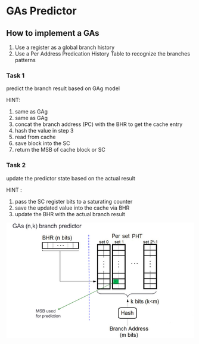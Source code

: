 # GAs Predictor 

## How to implement a GAs

1) Use a register as a global branch history
2) Use a Per Address Predication History Table to recognize the branches patterns

### Task 1

predict the branch result based on GAg model

HINT:
1) same as GAg
2) same as GAg
3) concat the branch address (PC) with the BHR to get the cache entry
4) hash the value in step 3
5) read from cache
6) save block into the SC
7) return the MSB of cache block or SC

### Task 2

update the predictor state based on the actual result

HINT :
1) pass the SC register bits to a saturating counter
2) save the updated value into the cache via BHR
3) update the BHR with the actual branch result

<img src="../../../../../../resources/GAs/GAs.jpg">
